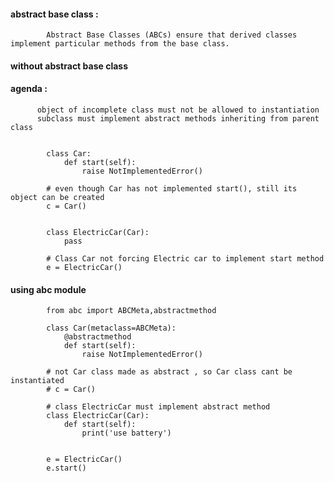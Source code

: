 #### abstract base class : 

            Abstract Base Classes (ABCs) ensure that derived classes implement particular methods from the base class. 

#### without abstract base class

#### agenda :

          object of incomplete class must not be allowed to instantiation
          subclass must implement abstract methods inheriting from parent class


            class Car:
                def start(self):
                    raise NotImplementedError()

            # even though Car has not implemented start(), still its object can be created
            c = Car()


            class ElectricCar(Car):
                pass

            # Class Car not forcing Electric car to implement start method
            e = ElectricCar()



#### using abc module

            from abc import ABCMeta,abstractmethod

            class Car(metaclass=ABCMeta):
                @abstractmethod
                def start(self):
                    raise NotImplementedError()

            # not Car class made as abstract , so Car class cant be instantiated
            # c = Car()

            # class ElectricCar must implement abstract method
            class ElectricCar(Car):
                def start(self):
                    print('use battery')


            e = ElectricCar()
            e.start()
